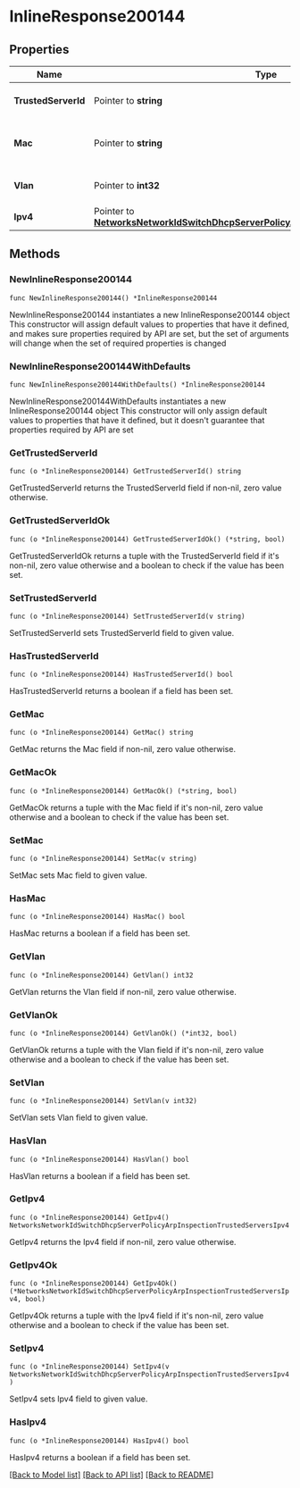 # InlineResponse200144

## Properties

Name | Type | Description | Notes
------------ | ------------- | ------------- | -------------
**TrustedServerId** | Pointer to **string** | ID of the trusted server. | [optional] 
**Mac** | Pointer to **string** | Mac address of the trusted server. | [optional] 
**Vlan** | Pointer to **int32** | Vlan ID of the trusted server. | [optional] 
**Ipv4** | Pointer to [**NetworksNetworkIdSwitchDhcpServerPolicyArpInspectionTrustedServersIpv4**](NetworksNetworkIdSwitchDhcpServerPolicyArpInspectionTrustedServersIpv4.md) |  | [optional] 

## Methods

### NewInlineResponse200144

`func NewInlineResponse200144() *InlineResponse200144`

NewInlineResponse200144 instantiates a new InlineResponse200144 object
This constructor will assign default values to properties that have it defined,
and makes sure properties required by API are set, but the set of arguments
will change when the set of required properties is changed

### NewInlineResponse200144WithDefaults

`func NewInlineResponse200144WithDefaults() *InlineResponse200144`

NewInlineResponse200144WithDefaults instantiates a new InlineResponse200144 object
This constructor will only assign default values to properties that have it defined,
but it doesn't guarantee that properties required by API are set

### GetTrustedServerId

`func (o *InlineResponse200144) GetTrustedServerId() string`

GetTrustedServerId returns the TrustedServerId field if non-nil, zero value otherwise.

### GetTrustedServerIdOk

`func (o *InlineResponse200144) GetTrustedServerIdOk() (*string, bool)`

GetTrustedServerIdOk returns a tuple with the TrustedServerId field if it's non-nil, zero value otherwise
and a boolean to check if the value has been set.

### SetTrustedServerId

`func (o *InlineResponse200144) SetTrustedServerId(v string)`

SetTrustedServerId sets TrustedServerId field to given value.

### HasTrustedServerId

`func (o *InlineResponse200144) HasTrustedServerId() bool`

HasTrustedServerId returns a boolean if a field has been set.

### GetMac

`func (o *InlineResponse200144) GetMac() string`

GetMac returns the Mac field if non-nil, zero value otherwise.

### GetMacOk

`func (o *InlineResponse200144) GetMacOk() (*string, bool)`

GetMacOk returns a tuple with the Mac field if it's non-nil, zero value otherwise
and a boolean to check if the value has been set.

### SetMac

`func (o *InlineResponse200144) SetMac(v string)`

SetMac sets Mac field to given value.

### HasMac

`func (o *InlineResponse200144) HasMac() bool`

HasMac returns a boolean if a field has been set.

### GetVlan

`func (o *InlineResponse200144) GetVlan() int32`

GetVlan returns the Vlan field if non-nil, zero value otherwise.

### GetVlanOk

`func (o *InlineResponse200144) GetVlanOk() (*int32, bool)`

GetVlanOk returns a tuple with the Vlan field if it's non-nil, zero value otherwise
and a boolean to check if the value has been set.

### SetVlan

`func (o *InlineResponse200144) SetVlan(v int32)`

SetVlan sets Vlan field to given value.

### HasVlan

`func (o *InlineResponse200144) HasVlan() bool`

HasVlan returns a boolean if a field has been set.

### GetIpv4

`func (o *InlineResponse200144) GetIpv4() NetworksNetworkIdSwitchDhcpServerPolicyArpInspectionTrustedServersIpv4`

GetIpv4 returns the Ipv4 field if non-nil, zero value otherwise.

### GetIpv4Ok

`func (o *InlineResponse200144) GetIpv4Ok() (*NetworksNetworkIdSwitchDhcpServerPolicyArpInspectionTrustedServersIpv4, bool)`

GetIpv4Ok returns a tuple with the Ipv4 field if it's non-nil, zero value otherwise
and a boolean to check if the value has been set.

### SetIpv4

`func (o *InlineResponse200144) SetIpv4(v NetworksNetworkIdSwitchDhcpServerPolicyArpInspectionTrustedServersIpv4)`

SetIpv4 sets Ipv4 field to given value.

### HasIpv4

`func (o *InlineResponse200144) HasIpv4() bool`

HasIpv4 returns a boolean if a field has been set.


[[Back to Model list]](../README.md#documentation-for-models) [[Back to API list]](../README.md#documentation-for-api-endpoints) [[Back to README]](../README.md)


